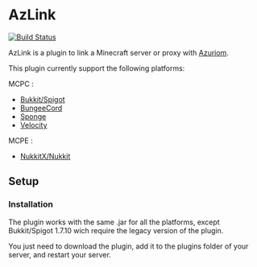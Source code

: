 # AzLink

[![Build Status](https://travis-ci.org/Azuriom/AzLink.svg?branch=master)](https://travis-ci.org/Azuriom/AzLink)

AzLink is a plugin to link a Minecraft server or proxy with [Azuriom](https://azuriom.com).

This plugin currently support the following platforms:

  MCPC :
* [Bukkit/Spigot](https://www.spigotmc.org/)
* [BungeeCord](https://github.com/SpigotMC/BungeeCord)
* [Sponge](https://www.spongepowered.org/)
* [Velocity](https://www.velocitypowered.com/)

 MCPE :
* [NukkitX/Nukkit](https://nukkitx.com/)

## Setup

### Installation
The plugin works with the same .jar for all the platforms, except Bukkit/Spigot 1.7.10 wich require the legacy version of the plugin.

You just need to download the plugin, add it to the plugins folder of your server, and restart your server.
